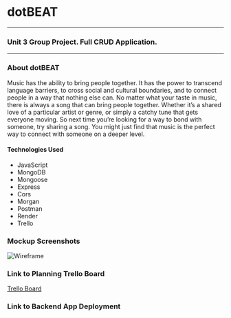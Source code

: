 # dotBEAT
***
### Unit 3 Group Project. Full CRUD Application.
***
### About dotBEAT
Music has the ability to bring people together. It has the power to transcend language barriers, to cross social and cultural boundaries, and to connect people in a way that nothing else can. No matter what your taste in music, there is always a song that can bring people together. Whether it’s a shared love of a particular artist or genre, or simply a catchy tune that gets everyone moving. So next time you’re looking for a way to bond with someone, try sharing a song. You might just find that music is the perfect way to connect with someone on a deeper level.


#### Technologies Used
- JavaScript
- MongoDB
- Mongoose
- Express
- Cors
- Morgan
- Postman
- Render
- Trello

### Mockup Screenshots
![Wireframe](https://i.imgur.com/cRkBW9h.png)

### Link to Planning Trello Board
[Trello Board](https://trello.com/b/R18LUIEC/project-3)

### Link to Backend App Deployment
